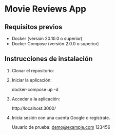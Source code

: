 # Movie Reviews App

## Requisitos previos
- Docker (versión 20.10.0 o superior)
- Docker Compose (versión 2.0.0 o superior)


## Instrucciones de instalación

1. Clonar el repositorio:

2. Iniciar la aplicación:

    docker-compose up -d

3.  Acceder a la aplicación:

    http://localhost:3000/

4.  Inicia sesión con una cuenta Google o regístrate.

    Usuario de prueba:
    demo@example.com    123456

